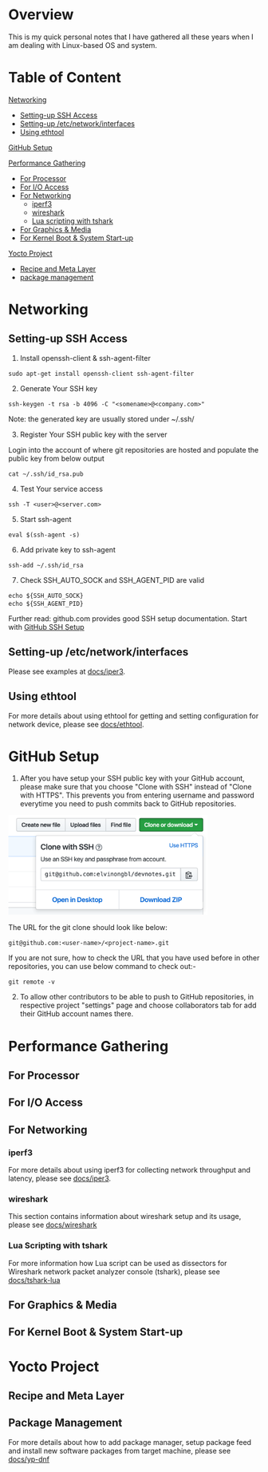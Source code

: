 # Overview
This is my quick personal notes that I have gathered all these years when
I am dealing with Linux-based OS and system.

# Table of Content

[Networking](#networking)
  - [Setting-up SSH Access](#setting-up-ssh-access)
  - [Setting-up /etc/network/interfaces](#setting-up-etcnetworkinterfaces)
  - [Using ethtool](#using-ethtool)

[GitHub Setup](#github-setup)

[Performance Gathering](#performance-gathering)
  - [For Processor](#for-processor)
  - [For I/O Access](#for-i/o-acess)
  - [For Networking](#for-networking)
    * [iperf3](#iperf3)
    * [wireshark](#wireshark)
    * [Lua scripting with tshark](#lua-scripting-with-tshark)
  - [For Graphics & Media](#for-graphics--media)
  - [For Kernel Boot & System Start-up](#for-kernel-boot--system-start-up)

[Yocto Project](#yocto-project)
  - [Recipe and Meta Layer](#recipe-and-meta-layer)
  - [package management](#package-management)

# Networking

## Setting-up SSH Access

1) Install openssh-client & ssh-agent-filter
```
sudo apt-get install openssh-client ssh-agent-filter
```

2) Generate Your SSH key
```
ssh-keygen -t rsa -b 4096 -C "<somename>@<company.com>"
```
Note: the generated key are usually stored under ~/.ssh/

3) Register Your SSH public key with the server

Login into the account of where git repositories are hosted
and populate the public key from below output
```
cat ~/.ssh/id_rsa.pub
```

4) Test Your service access
```
ssh -T <user>@<server.com>
```

5) Start ssh-agent
```
eval $(ssh-agent -s)
```

6) Add private key to ssh-agent
```
ssh-add ~/.ssh/id_rsa
```

7) Check SSH_AUTO_SOCK and SSH_AGENT_PID are valid
```
echo ${SSH_AUTO_SOCK}
echo ${SSH_AGENT_PID}
```

Further read: github.com provides good SSH setup documentation.
Start with [GitHub SSH Setup](https://help.github.com/articles/connecting-to-github-with-ssh/)

## Setting-up /etc/network/interfaces

Please see examples at [docs/iper3](docs/iperf3.md#11b-setting-ip-address-for-the-2-adapters-at-linux-vm).

## Using ethtool

For more details about using ethtool for getting and setting configuration for network device,
please see [docs/ethtool](docs/ethtool.md).

# GitHub Setup

1) After you have setup your SSH public key with your GitHub account, please
make sure that you choose "Clone with SSH" instead of "Clone with HTTPS". This
prevents you from entering username and password everytime you need to push
commits back to GitHub repositories.

<img src="docs/images/clone-with-ssh.png" width="400" height="200" />

The URL for the git clone should look like below:
```
git@github.com:<user-name>/<project-name>.git
```

If you are not sure, how to check the URL that you have used before in other
repositories, you can use below command to check out:-

```
git remote -v
```

2) To allow other contributors to be able to push to GitHub repositories,
in respective project "settings" page and choose collaborators tab for add their
GitHub account names there.

# Performance Gathering
## For Processor

## For I/O Access

## For Networking
### iperf3

For more details about using iperf3 for collecting network throughput and latency,
please see [docs/iper3](docs/iperf3.md).

### wireshark

This section contains information about wireshark setup and its usage, please see
[docs/wireshark](docs/wireshark.md)

### Lua Scripting with tshark

For more information how Lua script can be used as dissectors for Wireshark network
packet analyzer console (tshark), please see [docs/tshark-lua](docs/tshark-lua.md)

## For Graphics & Media

## For Kernel Boot & System Start-up

# Yocto Project

## Recipe and Meta Layer

## Package Management

For more details about how to add package manager, setup package feed and install new
software packages from target machine, please see [docs/yp-dnf](docs/yp-dnf.md)
